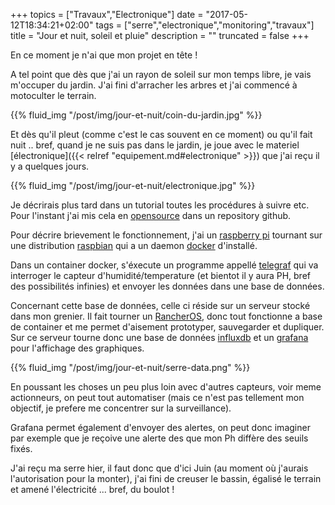+++
topics = ["Travaux","Electronique"]
date = "2017-05-12T18:34:21+02:00"
tags = ["serre","electronique","monitoring","travaux"]
title = "Jour et nuit, soleil et pluie"
description = ""
truncated = false
+++

En ce moment je n'ai que mon projet en tête !

A tel point que dès que j'ai un rayon de soleil sur mon temps libre, je vais m'occuper du jardin.
J'ai fini d'arracher les arbres et j'ai commencé à motoculter le terrain.

{{% fluid_img "/post/img/jour-et-nuit/coin-du-jardin.jpg" %}}

Et dès qu'il pleut (comme c'est le cas souvent en ce moment) ou qu'il fait nuit .. bref, quand je ne suis pas dans le jardin, je joue avec le materiel [électronique]({{< relref "equipement.md#electronique" >}}) que j'ai reçu il y a quelques jours.

{{% fluid_img "/post/img/jour-et-nuit/electronique.jpg" %}}

Je décrirais plus tard dans un tutorial toutes les procédures à suivre etc. Pour l'instant j'ai mis cela en [opensource](https://github.com/Seraf/greenhouse) dans un repository github.

Pour décrire brievement le fonctionnement, j'ai un [raspberry pi](https://www.raspberrypi.org/) tournant sur une distribution [raspbian](https://raspbian-france.fr/) qui a un daemon [docker](https://www.docker.com/) d'installé.

Dans un container docker, s'éxecute un programme appellé [telegraf](https://www.influxdata.com/telegraf/) qui va interroger le capteur d'humidité/temperature (et bientot il y aura PH, bref des possibilités infinies) et envoyer les données dans une base de données.

Concernant cette base de données, celle ci réside sur un serveur stocké dans mon grenier. Il fait tourner un [RancherOS](http://rancher.com/rancher-os/), donc tout fonctionne a base de container et me permet d'aisement prototyper, sauvegarder et dupliquer. Sur ce serveur tourne donc une base de données [influxdb](https://www.influxdata.com/influxdb/) et un [grafana](https://grafana.com/) pour l'affichage des graphiques.

{{% fluid_img "/post/img/jour-et-nuit/serre-data.png" %}}

En poussant les choses un peu plus loin avec d'autres capteurs, voir meme actionneurs, on peut tout automatiser (mais ce n'est pas tellement mon objectif, je prefere me concentrer sur la surveillance).

Grafana permet également d'envoyer des alertes, on peut donc imaginer par exemple que je reçoive une alerte des que mon Ph diffère des seuils fixés.

J'ai reçu ma serre hier, il faut donc que d'ici Juin (au moment où j'aurais l'autorisation pour la monter), j'ai fini de creuser le bassin, égalisé le terrain et amené l'électricité ... bref, du boulot !